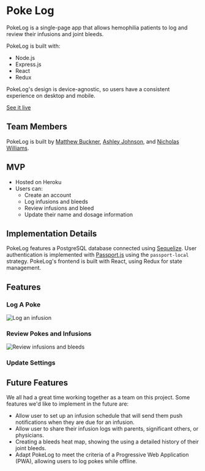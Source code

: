 # Poke Log
PokeLog is a single-page app that allows hemophilia patients to log and review their infusions and joint bleeds.

PokeLog is built with:
  - Node.js
  - Express.js
  - React
  - Redux

PokeLog's design is device-agnostic, so users have a consistent experience on desktop and mobile. 

[See it live](https://poke-log.herokuapp.com/)

## Team Members
PokeLog is built by [Matthew Buckner](https://github.com/bucknermr), [Ashley Johnson](https://github.com/ashvalejohn), and [Nicholas Williams](https://github.com/nwilliams770).

## MVP
- Hosted on Heroku
- Users can:
  - Create an account
  - Log infusions and bleeds
  - Review infusions and bleed
  - Update their name and dosage information

## Implementation Details
 PokeLog features a PostgreSQL database connected using [Sequelize](http://docs.sequelizejs.com/). User authentication is implemented with [Passport.js](http://www.passportjs.org/) using the `passport-local` strategy. PokeLog's frontend is built with React, using Redux for state management. 

 ## Features
 ### Log A Poke
![Log an infusion](http://res.cloudinary.com/ashvalejohn/image/upload/c_scale,w_400/v1513477013/log-poke_bufikb.gif)

 ### Review Pokes and Infusions
![Review infusions and bleeds](http://res.cloudinary.com/ashvalejohn/image/upload/c_scale,h_400/v1513477481/calendar-log_xffzk9.png)

 ### Update Settings

 ## Future Features
 We all had a great time working together as a team on this project. Some features we'd like to implement in the future are:
 - Allow user to set up an infusion schedule that will send them push notifications when they are due for an infusion.
 - Allow user to share their infusion logs with parents, significant others, or physicians. 
 - Creating a bleeds heat map, showing the using a detailed history of their joint bleeds.
 - Adapt PokeLog to meet the criteria of a Progressive Web Application (PWA), allowing users to log pokes while offline. 

